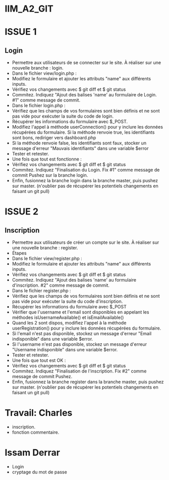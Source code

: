 # IIM_A2_GIT

# ISSUE 1

Login
------
* Permettre aux utilisateurs de se connecter sur le site. À réaliser sur une nouvelle branche : login.
* Dans le fichier view/login.php :
* Modifiez le formulaire et ajouter les attributs "name" aux différents inputs.
* Vérifiez vos changements avec $ git diff et $ git status
* Commitez. Indiquez "Ajout des balises 'name' au formulaire de Login. #1" comme message de commit.
* Dans le fichier login.php :
* Vérifiez que les champs de vos formulaires sont bien définis et ne sont pas vide pour exécuter la suite du code de login.
* Récupérer les informations du formulaire avec $_POST.
* Modifiez l'appel à méthode userConnection() pour y inclure les données récupérées du formulaire. Si la méthode renvoie true, les identifiants sont bons, rediriger vers dashboard.php
* Si la méthode renvoie false, les identifiants sont faux, stocker un message d'erreur "Mauvais identifiants" dans une variable $error
* Tester et retester.
* Une fois que tout est fonctionne :
* Vérifiez vos changements avec $ git diff et $ git status
* Commitez. Indiquez "Finalisation du Login. Fix #1" comme message de commit Pushez sur la branche login.
* Enfin, fusionnez la branche login dans la branche master, puis pushez sur master. (n'oublier pas de récupérer les potentiels changements en faisant un git pull)


# ISSUE 2
Inscription
------
* Permettre aux utilisateurs de créer un compte sur le site. À réaliser sur une nouvelle branche : register.
* Étapes
* Dans le fichier view/register.php :
* Modifiez le formulaire et ajouter les attributs "name" aux différents inputs.
* Vérifiez vos changements avec $ git diff et $ git status
* Commitez. Indiquez "Ajout des balises 'name' au formulaire d'inscription. #2" comme message de commit.
* Dans le fichier register.php :
* Vérifiez que les champs de vos formulaires sont bien définis et ne sont pas vide pour exécuter la suite du code d'inscription.
* Récupérer les informations du formulaire avec $_POST
* Vérifier que l'username et l'email sont disponibles en appelant les méthodes isUsernameAvailable() et isEmailAvailable()
* Quand les 2 sont dispos, modifiez l'appel à la méthode userRegistration() pour y inclure les données récupérées du formulaire.
* Si l'email n'est pas disponible, stockez un message d'erreur "Email indisponible" dans une variable $error.
* Si l'username n'est pas disponible, stockez un message d'erreur "Username indisponible" dans une variable $error.
* Tester et retester.
* Une fois que tout est OK :
* Vérifiez vos changements avec $ git diff et $ git status
* Commitez. Indiquez "Finalisation de l'inscription. Fix #2" comme message de commit Pushez.
* Enfin, fusionnez la branche register dans la branche master, puis pushez sur master. (n'oublier pas de récupérer les potentiels changements en faisant un git pull)


# Travail: Charles
* inscription.
* fonction commentaire.


# Issam Derrar
* Login
* cryptage du mot de passe





